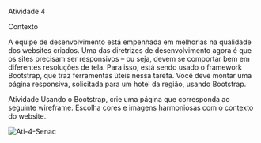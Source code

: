Atividade 4

Contexto

A equipe de desenvolvimento está empenhada em melhorias na qualidade dos websites criados. Uma das diretrizes de desenvolvimento agora é que os sites precisam ser responsivos – ou seja, devem se comportar bem em diferentes resoluções de tela.
Para isso, está sendo usado o framework Bootstrap, que traz ferramentas úteis nessa tarefa. Você deve montar uma página responsiva, solicitada para um hotel da região, usando Bootstrap.

Atividade
Usando o Bootstrap, crie uma página que corresponda ao seguinte wireframe. Escolha cores e imagens harmoniosas com o contexto do website.

![Ati-4-Senac](https://github.com/WallaceDSilva/Site-de-Hospedagem/assets/137646711/3b6a3ce1-4ea3-4a42-81d3-031a66a39b08)
